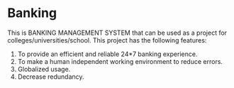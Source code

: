 # Banking

This is BANKING MANAGEMENT SYSTEM that can be used as a project for colleges/universities/school. This project has the following features:
1) To provide an efficient and reliable 24*7 banking experience.
2) To make a human independent working environment to reduce errors.
3) Globalized usage.
4) Decrease redundancy.
